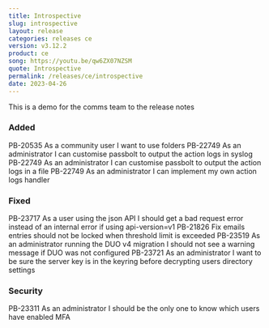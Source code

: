 ```yaml
---
title: Introspective
slug: introspective
layout: release
categories: releases ce
version: v3.12.2
product: ce
song: https://youtu.be/qw6ZX07NZSM
quote: Introspective
permalink: /releases/ce/introspective
date: 2023-04-26
---
```

This is a demo for the comms team to the release notes

### Added
PB-20535 As a community user I want to use folders
PB-22749 As an administrator I can customise passbolt to output the action logs in syslog
PB-22749 As an administrator I can customise passbolt to output the action logs in a file
PB-22749 As an administrator I can implement my own action logs handler

### Fixed
PB-23717 As a user using the json API I should get a bad request error instead of an internal error if using api-version=v1
PB-21826 Fix emails entries should not be locked when threshold limit is exceeded
PB-23519 As an administrator running the DUO v4 migration I should not see a warning message if DUO was not configured
PB-23721 As an administrator I want to be sure the server key is in the keyring before decrypting users directory settings

### Security
PB-23311 As an administrator I should be the only one to know which users have enabled MFA
